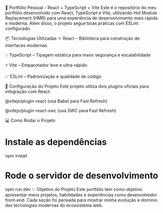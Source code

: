 🚀 Portfólio Pessoal - React + TypeScript + Vite
Este é o repositório do meu portfólio desenvolvido com React, TypeScript e Vite, utilizando Hot Module Replacement (HMR) para uma experiência de desenvolvimento mais rápida e moderna. Além disso, o projeto segue boas práticas com ESLint configurado.

📦 Tecnologias Utilizadas
⚛️ React – Biblioteca para construção de interfaces modernas

💡 TypeScript – Tipagem estática para maior segurança e escalabilidade

⚡ Vite – Empacotador leve e ultra-rápido

✅ ESLint – Padronização e qualidade de código

🔧 Configuração do Projeto
Este projeto utiliza dois plugins oficiais para integração com React:

@vitejs/plugin-react (usa Babel para Fast Refresh)

@vitejs/plugin-react-swc (usa SWC para Fast Refresh)

💻 Como Rodar o Projeto
# Instale as dependências
npm install

# Rode o servidor de desenvolvimento
npm run dev
✨ Objetivo do Projeto
Este portfólio tem como objetivo apresentar meus projetos, habilidades e experiências como desenvolvedor front-end. Cada seção foi pensada para mostrar minha evolução e domínio das tecnologias modernas do ecossistema web.